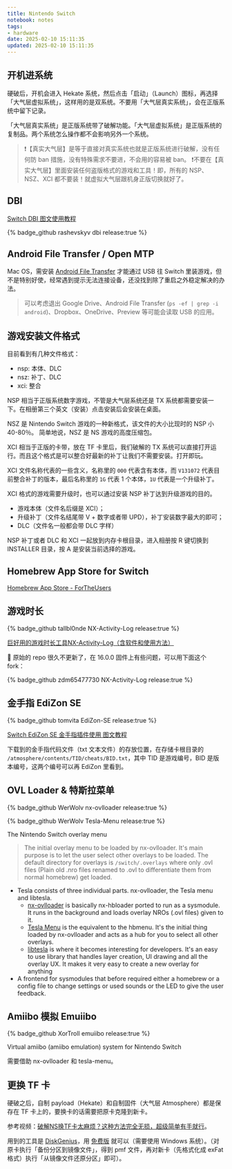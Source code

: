 ```yaml
---
title: Nintendo Switch
notebook: notes
tags:
- hardware
date: 2025-02-10 15:11:35
updated: 2025-02-10 15:11:35
---
```

## 开机进系统

硬破后，开机会进入 Hekate 系统，然后点击「启动」（Launch）图标，再选择「大气层虚拟系统」，这样用的是双系统。不要用「大气层真实系统」，会在正版系统中留下记录。

「大气层真实系统」是正版系统带了破解功能。「大气层虚拟系统」是正版系统的复制品。两个系统怎么操作都不会影响另外一个系统。

> ❗【真实大气层】是等于直接对真实系统也就是正版系统进行破解，没有任何防 ban 措施，没有特殊需求不要进，不会用的容易被 ban。
> ❗不要在【真实大气层】里面安装任何盗版格式的游戏和工具！即，所有的 NSP、NSZ、XCI 都不要装！就虚拟大气层跟机身正版切换就好了。

## DBI

[Switch DBI 图文使用教程](https://shipengliang.com/games/switch-dbi-%E5%9B%BE%E6%96%87%E4%BD%BF%E7%94%A8%E6%95%99%E7%A8%8B.html)

{% badge_github rashevskyv dbi release:true %}

## Android File Transfer / Open MTP

Mac OS，需安装 [Android File Transfer](https://www.android.com/filetransfer/) 才能通过 USB 往 Switch 里装游戏，但不是特别好使，经常遇到提示无法连接设备，还没找到除了重启之外稳定解决的办法。

> 可以考虑退出 Google Drive、Android File Transfer (`ps -ef | grep -i android`)、Dropbox、OneDrive、Preview 等可能会读取 USB 的应用。

## 游戏安装文件格式

目前看到有几种文件格式：

- nsp: 本体、DLC
- nsz: 补丁、DLC
- xci: 整合

NSP 相当于正版系统数字游戏，不管是大气层系统还是 TX 系统都需要安装一下。在相册第三个英文（安装）点击安装后会安装在桌面。

NSZ 是 Nintendo Switch 游戏的一种新格式，该文件的大小比现时的 NSP 小 40-80％。 简单地说，NSZ 是 NS 游戏的高度压缩包。

XCI 相当于正版的卡带，放在 TF 卡里后，我们破解的 TX 系统可以直接打开运行。而且这个格式是可以整合好最新的补丁让我们不需要安装。打开即玩。

XCI 文件名称代表的一些含义，名称里的 `000` 代表含有本体，而 `V131072` 代表目前整合补丁的版本，最后名称里的 `1G` 代表 1 个本体，`1U` 代表是一个升级补丁。

XCI 格式的游戏需要升级时，也可以通过安装 NSP 补丁达到升级游戏的目的。

- 游戏本体（文件名后缀是 XCI）；
- 升级补丁（文件名结尾带 V + 数字或者带 UPD），补丁安装数字最大的即可；
- DLC（文件名一般都会带 DLC 字样）

NSP 补丁或者 DLC 和 XCI 一起放到内存卡根目录，进入相册按 R 键切换到 INSTALLER 目录，按 A 是安装当前选择的游戏。

## Homebrew App Store for Switch

[Homebrew App Store - ForTheUsers](https://apps.fortheusers.org/switch)

## 游戏时长

{% badge_github tallbl0nde NX-Activity-Log release:true %}

[巨好用的游戏时长工具NX-Activity-Log（含软件和使用方法）](https://www.bilibili.com/read/cv18815639/)

🔔 原始的 repo 很久不更新了，在 16.0.0 固件上有些问题，可以用下面这个 fork：

{% badge_github zdm65477730 NX-Activity-Log release:true %}

## 金手指 EdiZon SE

{% badge_github tomvita EdiZon-SE release:true %}

[Switch EdiZon SE 金手指插件使用 图文教程](https://shipengliang.com/games/switch-edizon-se-%E9%87%91%E6%89%8B%E6%8C%87%E6%8F%92%E4%BB%B6%E4%BD%BF%E7%94%A8-%E5%9B%BE%E6%96%87%E6%95%99%E7%A8%8B.html)

下载到的金手指代码文件（txt 文本文件）的存放位置，在存储卡根目录的 `/atmosphere/contents/TID/cheats/BID.txt`，其中 TID 是游戏编号，BID 是版本编号，这两个编号可以再 EdiZon 里看到。

## OVL Loader & 特斯拉菜单

{% badge_github WerWolv nx-ovlloader release:true %}

{% badge_github WerWolv Tesla-Menu release:true %}

The Nintendo Switch overlay menu

> The initial overlay menu to be loaded by nx-ovlloader. It's main purpose is to let the user select other overlays to be loaded. The default directory for overlays is `/switch/.overlays` where only .ovl files (Plain old .nro files renamed to .ovl to differentiate them from normal homebrew) get loaded.

- Tesla consists of three individual parts. nx-ovlloader, the Tesla menu and libtesla.
  - [nx-ovlloader](https://github.com/WerWolv/nx-ovlloader) is basically nx-hbloader ported to run as a sysmodule. It runs in the background and loads overlay NROs (.ovl files) given to it.
  - [Tesla Menu](https://github.com/WerWolv/Tesla-Menu) is the equivalent to the hbmenu. It's the initial thing loaded by nx-ovlloader and acts as a hub for you to select all other overlays.
  - [libtesla](https://github.com/WerWolv/libtesla) is where it becomes interesting for developers. It's an easy to use library that handles layer creation, UI drawing and all the overlay UX. It makes it very easy to create a new overlay for anything
- A frontend for sysmodules that before required either a homebrew or a config file to change settings or used sounds or the LED to give the user feedback.

## Amiibo 模拟 Emuiibo

{% badge_github XorTroll emuiibo release:true %}

Virtual amiibo (amiibo emulation) system for Nintendo Switch

需要借助 nx-ovlloader 和 tesla-menu。

## 更换 TF 卡

硬破之后，自制 payload（Hekate）和自制固件（大气层 Atmosphere）都是保存在 TF 卡上的，要换卡的话需要把原卡克隆到新卡。

参考视频：[破解NS换TF卡太麻烦？这种方法完全无损，超级简单有手就行](https://www.youtube.com/watch?v=DjK_0PBaBKs)。

用到的工具是 [DiskGenius](https://www.diskgenius.com/)，用 [免费版](https://www.diskgenius.com/free.php) 就可以（需要使用 Windows 系统）。（对原卡执行「备份分区到镜像文件」，得到 pmf 文件，再对新卡（先格式化成 exFat 格式）执行「从镜像文件还原分区」即可）。
